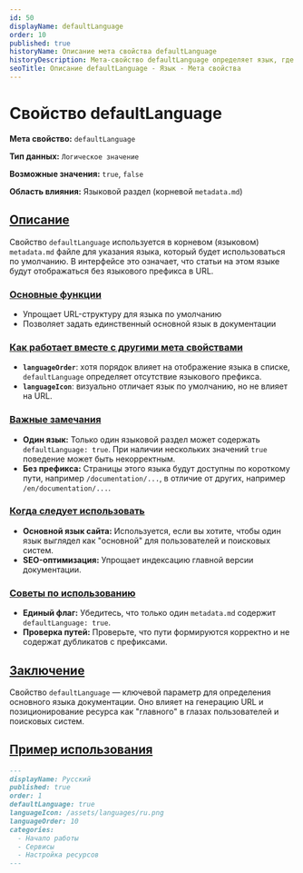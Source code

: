 ```yaml
---
id: 50  
displayName: defaultLanguage
order: 10  
published: true  
historyName: Описание мета свойства defaultLanguage  
historyDescription: Мета-свойство defaultLanguage определяет язык, где будет отсутствовать языковая часть в URL.  
seoTitle: Описание defaultLanguage - Язык - Мета свойства
---
```


# Свойство defaultLanguage

**Мета свойство:** `defaultLanguage`

**Тип данных:** `Логическое значение`

**Возможные значения:** `true`, `false`

**Область влияния:** Языковой раздел (корневой `metadata.md`)


## [Описание](description)

Свойство `defaultLanguage` используется в корневом (языковом) `metadata.md` файле для указания языка, который будет
использоваться по умолчанию. В интерфейсе это означает, что статьи на этом языке будут отображаться без языкового
префикса в URL.


### [Основные функции](basic-functions)

- Упрощает URL-структуру для языка по умолчанию
- Позволяет задать единственный основной язык в документации


### [Как работает вместе с другими мета свойствами](with-other-properties)

- **`languageOrder`**: хотя порядок влияет на отображение языка в списке, `defaultLanguage` определяет отсутствие языкового префикса.
- **`languageIcon`**: визуально отличает язык по умолчанию, но не влияет на URL.


### [Важные замечания](notes)

- **Один язык:** Только один языковой раздел может содержать `defaultLanguage: true`. При наличии нескольких значений `true` поведение может быть некорректным.
- **Без префикса:** Страницы этого языка будут доступны по короткому пути, например `/documentation/...`, в отличие от других, например `/en/documentation/...`.


### [Когда следует использовать](when-to-use)

- **Основной язык сайта:** Используется, если вы хотите, чтобы один язык выглядел как "основной" для пользователей и поисковых систем.
- **SEO-оптимизация:** Упрощает индексацию главной версии документации.


### [Советы по использованию](advice)

- **Единый флаг:** Убедитесь, что только один `metadata.md` содержит `defaultLanguage: true`.
- **Проверка путей:** Проверьте, что пути формируются корректно и не содержат дубликатов с префиксами.


## [Заключение](conclusion)

Свойство `defaultLanguage` — ключевой параметр для определения основного языка документации. 
Оно влияет на генерацию URL и позиционирование ресурса как "главного" в глазах пользователей и поисковых систем.


## [Пример использования](examples)

```md
---
displayName: Русский
published: true
order: 1
defaultLanguage: true
languageIcon: /assets/languages/ru.png
languageOrder: 10
categories:
  - Начало работы
  - Сервисы
  - Настройка ресурсов
---
```
